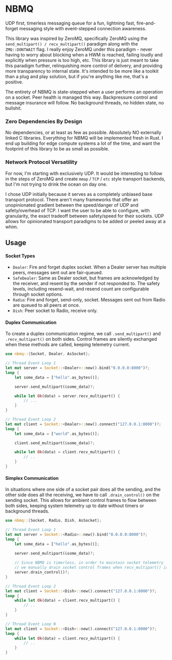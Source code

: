 # NBMQ

UDP first, timerless messaging queue for a fun, lightning fast, fire-and-forget messaging style with event-stepped connection awareness.

This library was inspired by ZeroMQ, specifically ZeroMQ using the `send_multipart() / recv_multipart()` paradigm along with the `ZMQ::DONTWAIT` flag.
I really enjoy ZeroMQ under this paradigm - never having to worry about blocking when a HWM is reached, failing loudly and explicitly when pressure is too high, etc.
This library is just meant to take this paradigm further, relinquishing more control of delivery, and providing more transparency to internal state. It's 
intended to be more like a toolkit than a plug and play solution, but if you're anything like me, that's a positive.

The entirety of NBMQ is state-stepped when a user performs an operation on a socket. Peer health is managed this way. Backpressure control and message insurance will
follow. No background threads, no hidden state, no bullshit.

### Zero Dependencies By Design

No dependencies, or at least as few as possible. Absolutely NO externally linked C libraries. 
Everything for NBMQ will be implemented fresh in Rust. I end up building for edge compute systems a lot of the time, 
and want the footprint of this library to be as small as possible.

### Network Protocol Versatility

For now, I'm starting with exclusively UDP. It would be interesting to follow in the steps of ZeroMQ and create `mmap` / `TCP` / `etc` style transport backends,
but I'm not trying to drink the ocean on day one.

I chose UDP initially because it serves as a completely unbiased base transport protocol. There aren't many frameworks that offer an unopinionated 
gradient between the speed/danger of UDP and safety/overhead of TCP. I want the user to be able to configure, with granularity, the exact tradeoff 
between safety/speed for their sockets. UDP allows for opinionated transport paradigms to be added or peeled away at a whim.

## Usage

#### Socket Types
- `Dealer`: Fire and forget duplex socket. When a Dealer server has multiple peers, messages sent out are fair-queued.
- `SafeDealer`: Same as Dealer socket, but frames are acknowledged by the receiver, and resent by the sender if not responded to.
The safety levels, including resend-wait, and resend count are configurable through socket options.
- `Radio`: Fire and forget, send-only, socket. Messages sent out from Radio are queued to all peers at once.
- `Dish`: Peer socket to Radio, receive only.

#### Duplex Communication

To create a duplex communication regime, we call `.send_multipart()` and `.recv_multipart()` on both sides.
Control frames are silently exchanged when these methods are called, keeping telemetry current.

```rust
use nbmq::{Socket, Dealer, AsSocket};

// Thread Event Loop 1
let mut server = Socket::<Dealer>::new().bind("0.0.0.0:8000")?;
loop {
    let some_data = ["hello".as_bytes()];

    server.send_multipart(&some_data)?;

    while let Ok(data) = server.recv_multipart() {
        // ...
    }
}

// Thread Event Loop 2
let mut client = Socket::<Dealer>::new().connect("127.0.0.1:8000")?;
loop {
    let some_data = ["world".as_bytes()];

    client.send_multipart(&some_data)?;

    while let Ok(data) = client.recv_multipart() {
        // ..
    }
}
```

#### Simplex Communication

In situations where one side of a socket pair does all the sending, and the other side
does all the receiving, we have to call `.drain_control()` on the sending socket. This
allows for ambient control frames to flow between both sides, keeping system
telemetry up to date without timers or background threads.

```rust
use nbmq::{Socket, Radio, Dish, AsSocket};

// Thread Event Loop 1
let mut server = Socket::<Radio>::new().bind("0.0.0.0:8000")?;
loop {
    let some_data = ["hello".as_bytes()];

    server.send_multipart(&some_data)?;
    
    // Since NBMQ is timerless, in order to maintain socket telemetry
    // we manually drain socket control frames when recv_multipart() is not used.
    server.drain_control()?;
}

// Thread Event Loop 2
let mut client = Socket::<Dish>::new().connect("127.0.0.1:8000")?;
loop {
    while let Ok(data) = client.recv_multipart() {
        // ..
    }
}

// Thread Event Loop N
let mut client = Socket::<Dish>::new().connect("127.0.0.1:8000")?;
loop {
    while let Ok(data) = client.recv_multipart() {
        // ..
    }
}
```
